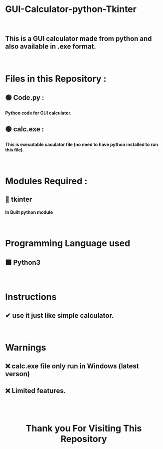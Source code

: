 # GUI-Calculator-python-Tkinter
 

<br>

##  This is a GUI calculator made from python and also available in .exe format.

<br>

# Files in this Repository :

## 🟢 Code.py :  

####   Python code for GUI calculator. 

## 🟢 calc.exe :  

####   This is executable caculator file (no need to have python installed to run this file). 



<br>

# Modules Required :

## 🔶 tkinter

####  In Built python module



<br>


# Programming Language used

## 🟩 Python3


<br>


# Instructions 

## ✔ use it just like simple calculator.

<br>

# Warnings 

 
## ❌ calc.exe file only run in Windows (latest verson)
## ❌ Limited features.

<br> <br>

<div align = "center">
   
# Thank you For Visiting This Repository 
<div>
